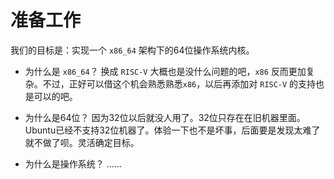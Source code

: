 # 准备工作

我们的目标是：实现一个 `x86_64` 架构下的64位操作系统内核。

+ 为什么是 `x86_64`？
    换成 `RISC-V` 大概也是没什么问题的吧，`x86` 反而更加复杂。不过，正好可以借这个机会熟悉熟悉`x86`，以后再添加对 `RISC-V` 的支持也是可以的吧。

+ 为什么是64位？
    因为32位以后就没人用了。32位只存在在旧机器里面。Ubuntu已经不支持32位机器了。体验一下也不是坏事，后面要是发现太难了就不做了呗。灵活确定目标。

+ 为什么是操作系统？
    ……
